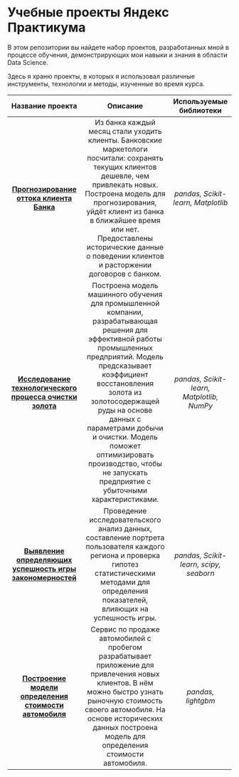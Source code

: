 # Учебные проекты Яндекс Практикума
В этом репозитории вы найдете набор проектов, разработанных мной в процессе обучения, демонстрирующих мои навыки и знания в области Data Science.

Здесь я храню проекты, в которых я использовал различные инструменты, технологии и методы, изученные во время курса.

| Название проекта | Описание | Используемые библиотеки |
| :--------------------: | :---------------------: |:---------------------------:|
| [**Прогнозирование оттока клиента Банка**](customer_outflow) | Из банка каждый месяц стали уходить клиенты. Банковские маркетологи посчитали: сохранять текущих клиентов дешевле, чем привлекать новых. Построена модель для прогнозирования, уйдёт клиент из банка в ближайшее время или нет. Предоставлены исторические данные о поведении клиентов и расторжении договоров с банком. | *pandas, Scikit-learn, Matplotlib* |
| [**Исследование технологического процесса очистки золота**](gold_purification) | Построена модель машинного обучения для промышленной компании, разрабатывающая решения для эффективной работы промышленных предприятий. Модель предсказывает коэффициент восстановления золота из золотосодержащей руды на основе данных с параметрами добычи и очистки. Модель поможет оптимизировать производство, чтобы не запускать предприятие с убыточными характеристиками. |*pandas, Scikit-learn, Matplotlib, NumPy* |
| [**Выявление определяющих успешность игры закономерностей**](success_of_the_games) | Проведение исследовательского анализ данных, составление портрета пользователя каждого региона и проверка гипотез статистическими методами для определения показателей, влияющих на успешность игры. | *pandas, Scikit-learn, scipy, seaborn* |
| [**Построение модели определения стоимости автомобиля**](cost_of_cars) | Сервис по продаже автомобилей с пробегом  разрабатывает приложение для привлечения новых клиентов. В нём можно быстро узнать рыночную стоимость своего автомобиля. На основе исторических данных построена модель для определения стоимости автомобиля. | *pandas, lightgbm* |
